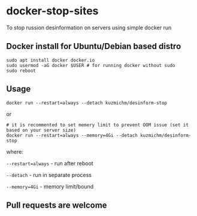 # docker-stop-sites

To stop russion desinformation on servers using simple docker run 

## Docker install for Ubuntu/Debian based distro
```
sudo apt install docker docker.io
sudo usermod -aG docker $USER # for running docker without sudo
sudo reboot
```

## Usage
```
docker run --restart=always --detach kuzmichm/desinform-stop
```
or
```
# it is recommented to set memery limit to prevent OOM issue (set it based on your server size)
docker run --restart=always --memory=4Gi --detach kuzmichm/desinform-stop 
```
where:

`--restart=always` - run after reboot

`--detach` - run in separate process

`--memory=4Gi` - memory limit/bound

## Pull requests are welcome
